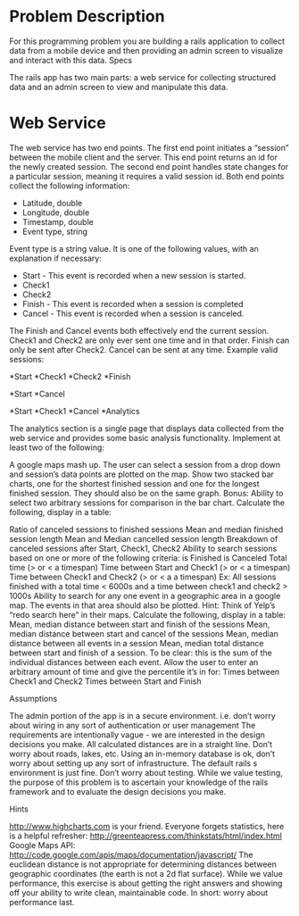 # Problem Description

For this programming problem you are building a rails application to collect data from a mobile device and then providing an admin screen to visualize and interact with this data. 
Specs

The rails app has two main parts: a web service for collecting structured data and an admin screen to view and manipulate this data.

# Web Service

The web service has two end points. The first end point initiates a “session” between the mobile client and the server. This end point returns an id for the newly created session. The second end point handles state changes for a particular session, meaning it requires a valid session id. Both end points collect the following information:

* Latitude, double
* Longitude, double
* Timestamp, double
* Event type, string

Event type is a string value. It is one of the following values, with an explanation if necessary:

* Start - This event is recorded when a new session is started.
* Check1
* Check2
* Finish - This event is recorded when a session is completed
* Cancel - This event is recorded when a session is canceled.

The Finish and Cancel events both effectively end the current session. Check1 and Check2 are only ever sent one time and in that order. Finish can only be sent after Check2. Cancel can be sent at any time. Example valid sessions:

*Start
*Check1
*Check2
*Finish

*Start
*Cancel

*Start
*Check1
*Cancel
*Analytics

The analytics section is a single page that displays data collected from the web service and provides some basic analysis functionality. Implement at least two of the following:

A google maps mash up. The user can select a session from a drop down and session’s data points are plotted on the map.
Show two stacked bar charts, one for the shortest finished session and one for the longest finished session. They should also be on the same graph. Bonus: Ability to select two arbitrary sessions for comparison in the bar chart.
Calculate the following, display in a table:

  Ratio of canceled sessions to finished sessions
  Mean and median finished session length
  Mean and Median cancelled session length
  Breakdown of canceled sessions after Start, Check1, Check2
  Ability to search sessions based on one or more of the following criteria:
  is Finished
  is Canceled
  Total time (> or < a timespan)
  Time between Start and Check1 (> or < a timespan)
  Time between Check1 and Check2 (> or < a a timespan)
  Ex:
  All sessions finished with a total time < 6000s and a time between check1 and check2 > 1000s
  Ability to search for any one event in a geographic area in a google map. The events in that area should also be plotted. Hint: Think of Yelp’s “redo search here” in their maps.
  Calculate the following, display in a table:
  Mean, median distance between start and finish of the sessions
  Mean, median distance between start and cancel of the sessions
  Mean, median distance between all events in a session
  Mean, median total distance between start and finish of a session. To be clear: this is the sum of the individual distances between each event.
  Allow the user to enter an arbitrary amount of time and give the percentile it’s in for:
  Times between Check1 and Check2
  Times between Start and Finish

Assumptions


The admin portion of the app is in a secure environment. i.e. don’t worry about wiring in any sort of authentication or user management
The requirements are intentionally vague - we are interested in the design decisions you make.
All calculated distances are in a straight line. Don’t worry about roads, lakes, etc.
Using an in-memory database is ok, don’t worry about setting up any sort of infrastructure. The default rails s environment is just fine.
Don’t worry about testing. While we value testing, the purpose of this problem is to ascertain your knowledge of the rails framework and to evaluate the design decisions you make.

Hints


http://www.highcharts.com is your friend.
Everyone forgets statistics, here is a helpful refresher:  http://greenteapress.com/thinkstats/html/index.html
Google Maps API: http://code.google.com/apis/maps/documentation/javascript/
The euclidean distance is not appropriate for determining distances between geographic coordinates (the earth is not a 2d flat surface).
While we value performance, this exercise is about getting the right answers and showing off your ability to write clean, maintainable code. In short: worry about performance last.
